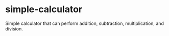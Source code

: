 # simple-calculator
Simple calculator that can perform addition, subtraction, multiplication, and division.
